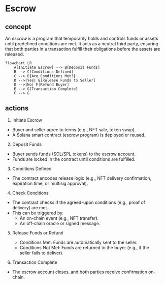 # Escrow

## concept

An _escrow_ is a program that temporarily holds and controls funds or assets until predefined conditions are met. It acts as a neutral third party, ensuring that both parties in a transaction fulfill their obligations before the assets are released.

```mermaid
flowchart LR
    A[Initiate Escrow] --> B[Deposit Funds]
    B --> C[Conditions Defined]
    C --> D{Are Conditions Met?}
    D -->|Yes| E[Release Funds to Seller]
    D -->|No| F[Refund Buyer]
    E --> G[Transaction Complete]
    F --> G
```

## actions

1. Initiate Escrow

- Buyer and seller agree to terms (e.g., NFT sale, token swap).
- A Solana smart contract (escrow program) is deployed or reused.

2. Deposit Funds

- Buyer sends funds (SOL/SPL tokens) to the escrow account.
- Funds are locked in the contract until conditions are fulfilled.

3. Conditions Defined

- The contract encodes release logic (e.g., NFT delivery confirmation, expiration time, or multisig approval).

4. Check Conditions

- The contract checks if the agreed-upon conditions (e.g., proof of delivery) are met.
- This can be triggered by:
  - An on-chain event (e.g., NFT transfer).
  - An off-chain oracle or signed message.

5. Release Funds or Refund

   - Conditions Met: Funds are automatically sent to the seller.
   - Conditions Not Met: Funds are returned to the buyer (e.g., if the seller fails to deliver).

6. Transaction Complete

- The escrow account closes, and both parties receive confirmation on-chain.
